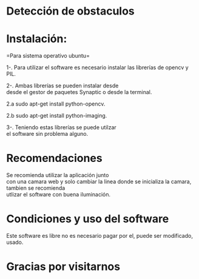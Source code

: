 Detección de obstaculos
================================

Instalación:
============

=Para sistema operativo ubuntu=

1-. Para utilizar el software es necesario 
instalar las librerías de opencv y PIL.       
                                              
2-. Ambas librerías se pueden instalar desde     
desde el gestor de paquetes Synaptic o desde la terminal.

2.a sudo apt-get install python-opencv.

2.b sudo apt-get install python-imaging.         
                                             
3-. Teniendo estas librerías se puede utilzar    
el software sin  problema alguno.             



Recomendaciones
===============
Se recomienda utilizar la aplicación junto       
con una camara web y solo cambiar la linea donde 
se inicializa la camara, tambien se recomienda   
utlizar el software con buena iluminación.      

Condiciones y uso del software
==============================
Este software es libre no es necesario pagar por 
el, puede ser modificado, usado.

Gracias por visitarnos
====